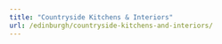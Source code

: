 ```yaml
---
title: "Countryside Kitchens & Interiors"
url: /edinburgh/countryside-kitchens-and-interiors/
---
```

